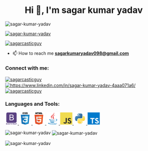 <h1 align="center">Hi 👋, I'm sagar kumar yadav</h1>
<p align="left"> <img src="https://komarev.com/ghpvc/?username=sagar-kumar-yadav&label=Profile%20views&color=0e75b6&style=flat" alt="sagar-kumar-yadav" /> </p>

<p align="left"> <a href="https://github.com/ryo-ma/github-profile-trophy"><img src="https://github-profile-trophy.vercel.app/?username=sagar-kumar-yadav" alt="sagar-kumar-yadav" /></a> </p>

<p align="left"> <a href="https://twitter.com/sagarcasticguy" target="blank"><img src="https://img.shields.io/twitter/follow/sagarcasticguy?logo=twitter&style=for-the-badge" alt="sagarcasticguy" /></a> </p>

- 📫 How to reach me **sagarkumaryadav098@gmail.com**

<h3 align="left">Connect with me:</h3>
<p align="left">
<a href="https://twitter.com/sagarcasticguy" target="blank"><img align="center" src="https://raw.githubusercontent.com/rahuldkjain/github-profile-readme-generator/master/src/images/icons/Social/twitter.svg" alt="sagarcasticguy" height="30" width="40" /></a>
<a href="https://linkedin.com/in/https://www.linkedin.com/in/sagar-kumar-yadav-4aaa071a6/" target="blank"><img align="center" src="https://raw.githubusercontent.com/rahuldkjain/github-profile-readme-generator/master/src/images/icons/Social/linked-in-alt.svg" alt="https://www.linkedin.com/in/sagar-kumar-yadav-4aaa071a6/" height="30" width="40" /></a>
<a href="https://instagram.com/sagarcasticguy" target="blank"><img align="center" src="https://raw.githubusercontent.com/rahuldkjain/github-profile-readme-generator/master/src/images/icons/Social/instagram.svg" alt="sagarcasticguy" height="30" width="40" /></a>
</p>

<h3 align="left">Languages and Tools:</h3>
<p align="left"> <a href="https://getbootstrap.com" target="_blank"> <img src="https://raw.githubusercontent.com/devicons/devicon/master/icons/bootstrap/bootstrap-plain-wordmark.svg" alt="bootstrap" width="40" height="40"/> </a> <a href="https://www.w3schools.com/css/" target="_blank"> <img src="https://raw.githubusercontent.com/devicons/devicon/master/icons/css3/css3-original-wordmark.svg" alt="css3" width="40" height="40"/> </a> <a href="https://www.w3.org/html/" target="_blank"> <img src="https://raw.githubusercontent.com/devicons/devicon/master/icons/html5/html5-original-wordmark.svg" alt="html5" width="40" height="40"/> </a> <a href="https://www.java.com" target="_blank"> <img src="https://raw.githubusercontent.com/devicons/devicon/master/icons/java/java-original.svg" alt="java" width="40" height="40"/> </a> <a href="https://developer.mozilla.org/en-US/docs/Web/JavaScript" target="_blank"> <img src="https://raw.githubusercontent.com/devicons/devicon/master/icons/javascript/javascript-original.svg" alt="javascript" width="40" height="40"/> </a> <a href="https://www.python.org" target="_blank"> <img src="https://raw.githubusercontent.com/devicons/devicon/master/icons/python/python-original.svg" alt="python" width="40" height="40"/> </a> <a href="https://www.typescriptlang.org/" target="_blank"> <img src="https://raw.githubusercontent.com/devicons/devicon/master/icons/typescript/typescript-original.svg" alt="typescript" width="40" height="40"/> </a> </p>

<p><img align="left" src="https://github-readme-stats.vercel.app/api/top-langs?username=sagar-kumar-yadav&show_icons=true&locale=en&layout=compact" alt="sagar-kumar-yadav" /></p>

<p>&nbsp;<img align="center" src="https://github-readme-stats.vercel.app/api?username=sagar-kumar-yadav&show_icons=true&locale=en" alt="sagar-kumar-yadav" /></p>

<p><img align="center" src="https://github-readme-streak-stats.herokuapp.com/?user=sagar-kumar-yadav&" alt="sagar-kumar-yadav" /></p>
